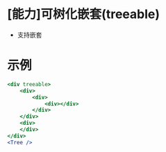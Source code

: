 # [能力]可树化嵌套(treeable)

- 支持嵌套

# 示例

```jsx
<div treeable>
	<div>
		<div>
			<div></div>
		</div>
	</div>
	<div>
	</div>
</div>
<Tree />
```